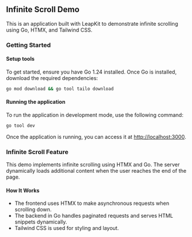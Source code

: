 ## Infinite Scroll Demo

This is an application built with LeapKit to demonstrate infinite scrolling using Go, HTMX, and Tailwind CSS.

### Getting Started

#### Setup tools

To get started, ensure you have Go 1.24 installed. Once Go is installed, download the required dependencies:

```sh
go mod download && go tool tailo download
```

#### Running the application

To run the application in development mode, use the following command:

```sh
go tool dev
```

Once the application is running, you can access it at [http://localhost:3000](http://localhost:3000).

### Infinite Scroll Feature

This demo implements infinite scrolling using HTMX and Go. The server dynamically loads additional content when the user reaches the end of the page.

#### How It Works
- The frontend uses HTMX to make asynchronous requests when scrolling down.
- The backend in Go handles paginated requests and serves HTML snippets dynamically.
- Tailwind CSS is used for styling and layout.